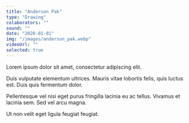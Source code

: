```yaml
---
title: "Anderson Pak"
type: "Drawing"
colaborators: ""
sound: ""
date: "2020-01-01"
img: "/images/anderson_pak.webp"
videoUrl: ""
selected: true
---
```

Lorem ipsum dolor sit amet, consectetur adipiscing elit.

Duis vulputate elementum ultrices. Mauris vitae lobortis felis, quis luctus est. Duis quis fermentum dolor. 

Pellentesque vel nisi eget purus fringilla lacinia eu ac tellus. Vivamus et lacinia sem. Sed vel arcu magna. 

Ut non velit eget ligula feugiat feugiat.